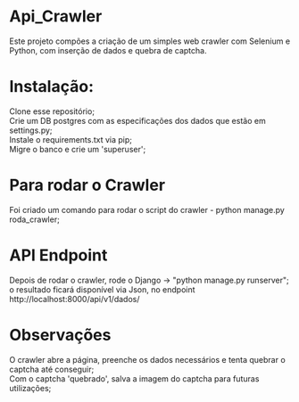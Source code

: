 # Api_Crawler

Este projeto compões a criação de um simples web crawler com Selenium e Python, com inserção de dados e quebra de captcha.


# Instalação:
Clone esse repositório;  
Crie um DB postgres com as especificações dos dados que estão em settings.py;  
Instale o requirements.txt via pip;  
Migre o banco e crie um 'superuser';  


# Para rodar o Crawler
Foi criado um comando para rodar o script do crawler - python manage.py roda_crawler;  


# API Endpoint
Depois de rodar o crawler, rode o Django -> "python manage.py runserver";  
o resultado ficará disponível via Json, no endpoint http://localhost:8000/api/v1/dados/  


# Observações
O crawler abre a página, preenche os dados necessários e tenta quebrar o captcha até conseguir;  
Com o captcha 'quebrado', salva a imagem do captcha para futuras utilizações;  
